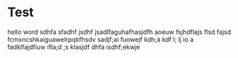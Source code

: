 # Test
hello word
sdhfa sfadhf jsdhf jsadlfaguhafhasjdfh aoeuw fsjhdflajs flsd fajsd fcmxncshkaiguawelrpqkfhsdv
sadjf;ai fuowejf kdh;à kdf l; lj io a fadklfajdfiuw ifla;d ;s klasjdf dhfa isdhf;ekwje 
